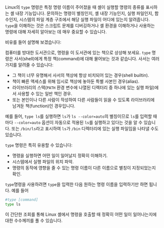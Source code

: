 Linux의 `type` 명령은 특정 명령 이름이 주어졌을 때 셸이 실행할 명령의 종류를 표시하는 셸 내장 기능입니다. 문의하는 명령이 별칭인지, 셸 내장 기능인지, 실행 파일인지, 함수인지, 시스템의 파일 계층 구조에서 해당 실행 파일이 어디에 있는지 알려줍니다. `type`을 이해하는 것은 스크립트 문제를 디버깅하거나 셸 환경을 이해하거나 사용하는 명령에 대해 자세히 알아보는 데 매우 중요할 수 있습니다.

비유를 들어 설명해 보겠습니다:

컴퓨터를 방대한 도서관으로, 명령을 이 도서관에 있는 책으로 상상해 보세요. `type` 명령은 사서(shell)에게 특정 책(command)에 대해 물어보는 것과 같습니다. 사서는 여러 가지를 알려줄 수 있습니다:

- 그 책이 너무 유명해서 사서의 책상에 항상 비치되어 있는 경우(shell builtin).
- 책이 빠른 액세스를 위해 임시로 책상에 놓아둔 특별 사본인 경우(alias).
- 라이브러리의 스택(`PATH` 환경 변수에 나열된 디렉터리 중 하나에 있는 실행 파일)에서 사용할 수 있는 일반 책인 경우.
- 또는 본인이나 다른 사람이 작성하여 다른 사람들이 읽을 수 있도록 라이브러리에 남겨둔 책(function)인 경우입니다.

예를 들어, `type ls`를 실행하면 `ls`가 `ls --color=auto`의 별칭이므로 `ls`를 입력할 때마다 `--color=auto` 옵션이 자동으로 적용된 `ls`를 실행하고 있다는 것을 알 수 있습니다. 또는 `/bin/ls`라고 표시하여 `ls`가 `/bin` 디렉터리에 있는 실행 파일임을 나타낼 수도 있습니다.

`type` 명령은 특히 유용할 수 있습니다:

- 명령을 실행하면 어떤 일이 일어날지 정확히 이해하기.
- 시스템에서 실행 파일의 위치 파악.
- 명령의 동작에 영향을 줄 수 있는 명령 이름이 다른 이름으로 별칭이 지정되었는지 확인.

`type`명령을 사용하려면 `type`을 입력한 다음 원하는 명령 이름을 입력하기만 하면 됩니다. 예를 들어

```bash
#type [command]
type ls
```

이 간단한 조회를 통해 Linux 셸에서 명령을 호출할 때 정확히 어떤 일이 일어나는지에 대한 수수께끼를 풀 수 있습니다.
